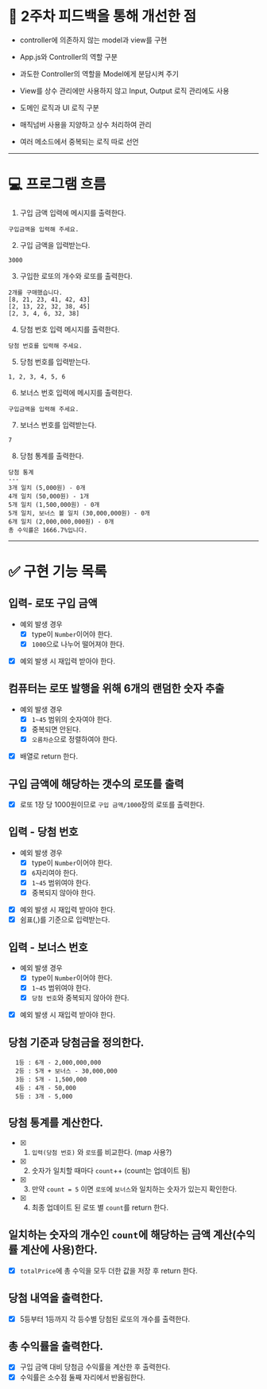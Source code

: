 # 📑 2주차 피드백을 통해 개선한 점

- controller에 의존하지 않는 model과 view를 구현

- App.js와 Controller의 역할 구분

- 과도한 Controller의 역할을 Model에게 분담시켜 주기

- View를 상수 관리에만 사용하지 않고 Input, Output 로직 관리에도 사용

- 도메인 로직과 UI 로직 구분

- 매직넘버 사용을 지양하고 상수 처리하여 관리

- 여러 메소드에서 중복되는 로직 따로 선언

---

# 💻 프로그램 흐름

1. 구입 금액 입력에 메시지를 출력한다.

```
구입금액을 입력해 주세요.
```

2. 구입 금액을 입력받는다.

```
3000
```

3. 구입한 로또의 개수와 로또를 출력한다.

```
2개를 구매했습니다.
[8, 21, 23, 41, 42, 43]
[2, 13, 22, 32, 38, 45]
[2, 3, 4, 6, 32, 38]
```

4. 당첨 번호 입력 메시지를 출력한다.

```
당첨 번호를 입력해 주세요.
```

5. 당첨 번호를 입력받는다.

```
1, 2, 3, 4, 5, 6
```

6. 보너스 번호 입력에 메시지를 출력한다.

```
구입금액을 입력해 주세요.
```

7. 보너스 번호를 입력받는다.

```
7
```

8. 당첨 통계를 출력한다.

```
당첨 통계
---
3개 일치 (5,000원) - 0개
4개 일치 (50,000원) - 1개
5개 일치 (1,500,000원) - 0개
5개 일치, 보너스 볼 일치 (30,000,000원) - 0개
6개 일치 (2,000,000,000원) - 0개
총 수익률은 1666.7%입니다.
```

---

# ✅ 구현 기능 목록

## 입력- 로또 구입 금액

- 예외 발생 경우
  - [x] type이 `Number`이어야 한다.
  - [x] `1000`으로 나누어 떨어져야 한다.
- [x] 예외 발생 시 재입력 받아야 한다.

## 컴퓨터는 로또 발행을 위해 6개의 랜덤한 숫자 추출

- 예외 발생 경우
  - [x] `1~45` 범위의 숫자여야 한다.
  - [x] 중복되면 안된다.
  - [x] `오름차순`으로 정렬하여야 한다.
- [x] 배열로 return 한다.

## 구입 금액에 해당하는 갯수의 로또를 출력

- [x] 로또 1장 당 1000원이므로 `구입 금액/1000`장의 로또를 출력한다.

## 입력 - 당첨 번호

- 예외 발생 경우
  - [x] type이 `Number`이어야 한다.
  - [x] `6`자리여야 한다.
  - [x] `1~45` 범위여야 한다.
  - [x] 중복되지 않아야 한다.
- [x] 예외 발생 시 재입력 받아야 한다.
- [x] 쉼표(,)를 기준으로 입력받는다.

## 입력 - 보너스 번호

- 예외 발생 경우
  - [x] type이 `Number`이어야 한다.
  - [x] `1~45` 범위여야 한다.
  - [x] `당첨 번호`와 중복되지 않아야 한다.
- [x] 예외 발생 시 재입력 받아야 한다.

## 당첨 기준과 당첨금을 정의한다.

```
  1등 : 6개 - 2,000,000,000
  2등 : 5개 + 보너스 - 30,000,000
  3등 : 5개 - 1,500,000
  4등 : 4개 - 50,000
  5등 : 3개 - 5,000
```

## 당첨 통계를 계산한다.

- [x] 1. `입력(당첨 번호)` 와 `로또`를 비교한다. (map 사용?)
- [x] 2. 숫자가 일치할 때마다 `count`++ (count는 업데이트 됨)
- [x] 3. 만약 `count = 5` 이면 `로또`에 `보너스`와 일치하는 숫자가 있는지 확인한다.
- [x] 4. 최종 업데이트 된 로또 별 `count`를 return 한다.

## 일치하는 숫자의 개수인 `count`에 해당하는 금액 계산(수익률 계산에 사용)한다.

- [x] `totalPrice`에 총 수익을 모두 더한 값을 저장 후 return 한다.

## 당첨 내역을 출력한다.

- [x] 5등부터 1등까지 각 등수별 당첨된 로또의 개수를 출력한다.

## 총 수익률을 출력한다.

- [x] 구입 금액 대비 당첨금 수익률을 계산한 후 출력한다.
- [x] 수익률은 소수점 둘째 자리에서 반올림한다.
